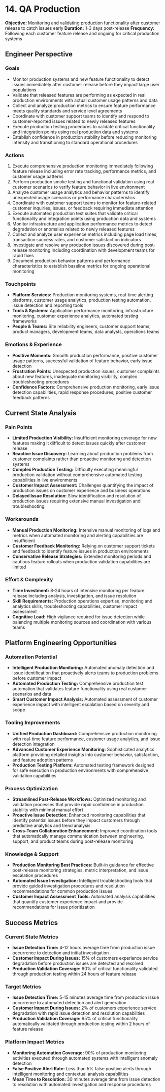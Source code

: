 # 14. QA Production

**Objective:** Monitoring and validating production functionality after customer release to catch issues early
**Duration:** 1-3 days post-release
**Frequency:** Following each customer feature release and ongoing for critical production systems

## Engineer Perspective

### Goals
- Monitor production systems and new feature functionality to detect issues immediately after customer release before they impact large user populations
- Validate that released features are performing as expected in real production environments with actual customer usage patterns and data
- Collect and analyze production metrics to ensure feature performance meets quality standards and service level agreements
- Coordinate with customer support teams to identify and respond to customer-reported issues related to newly released features
- Execute production testing procedures to validate critical functionality and integration points using real production data and systems
- Establish confidence in production stability before reducing monitoring intensity and transitioning to standard operational procedures

### Actions
1. Execute comprehensive production monitoring immediately following feature release including error rate tracking, performance metrics, and customer usage patterns
2. Perform production smoke testing and functional validation using real customer scenarios to verify feature behavior in live environment
3. Analyze customer usage analytics and behavior patterns to identify unexpected usage scenarios or performance characteristics
4. Coordinate with customer support teams to monitor for feature-related customer inquiries, issues, or feedback requiring immediate attention
5. Execute automated production test suites that validate critical functionality and integration points using production data and systems
6. Monitor infrastructure and application performance metrics to detect degradation or anomalies related to newly released features
7. Collect and analyze user experience metrics including page load times, transaction success rates, and customer satisfaction indicators
8. Investigate and resolve any production issues discovered during post-release monitoring including coordination with development teams for rapid fixes
9. Document production behavior patterns and performance characteristics to establish baseline metrics for ongoing operational monitoring

### Touchpoints
- **Platform Services:** Production monitoring systems, real-time alerting platforms, customer usage analytics, production testing automation, issue detection and reporting tools
- **Tools & Systems:** Application performance monitoring, infrastructure monitoring, customer experience analytics, automated testing frameworks
- **People & Teams:** Site reliability engineers, customer support teams, product managers, development teams, data analysts, operations teams

### Emotions & Experience
- **Positive Moments:** Smooth production performance, positive customer usage patterns, successful validation of feature behavior, early issue detection
- **Frustration Points:** Unexpected production issues, customer complaints about new features, inadequate monitoring visibility, complex troubleshooting procedures
- **Confidence Factors:** Comprehensive production monitoring, early issue detection capabilities, rapid response procedures, positive customer feedback patterns

## Current State Analysis

### Pain Points
- **Limited Production Visibility:** Insufficient monitoring coverage for new features making it difficult to detect issues quickly after customer release
- **Reactive Issue Discovery:** Learning about production problems from customer complaints rather than proactive monitoring and detection systems
- **Complex Production Testing:** Difficulty executing meaningful production validation without comprehensive automated testing capabilities in live environments
- **Customer Impact Assessment:** Challenges quantifying the impact of production issues on customer experience and business operations
- **Delayed Issue Resolution:** Slow identification and resolution of production issues requiring extensive manual investigation and troubleshooting

### Workarounds
- **Manual Production Monitoring:** Intensive manual monitoring of logs and metrics when automated monitoring and alerting capabilities are insufficient
- **Customer Feedback Monitoring:** Relying on customer support tickets and feedback to identify feature issues in production environments
- **Conservative Release Strategies:** Extended monitoring periods and cautious feature rollouts when production validation capabilities are limited

### Effort & Complexity
- **Time Investment:** 8-24 hours of intensive monitoring per feature release including analysis, investigation, and issue resolution
- **Skill Requirements:** Production operations expertise, monitoring and analytics skills, troubleshooting capabilities, customer impact assessment
- **Cognitive Load:** High vigilance required for issue detection while balancing multiple monitoring sources and coordination with various teams

## Platform Engineering Opportunities

### Automation Potential
- **Intelligent Production Monitoring:** Automated anomaly detection and issue identification that proactively alerts teams to production problems before customer impact
- **Automated Production Testing:** Comprehensive production test automation that validates feature functionality using real customer scenarios and data
- **Smart Customer Impact Analysis:** Automated assessment of customer experience impact with intelligent escalation based on severity and scope

### Tooling Improvements
- **Unified Production Dashboard:** Comprehensive production monitoring with real-time feature performance, customer usage analytics, and issue detection integration
- **Advanced Customer Experience Monitoring:** Sophisticated analytics platform providing detailed insights into customer behavior, satisfaction, and feature adoption patterns
- **Production Testing Platform:** Automated testing framework designed for safe execution in production environments with comprehensive validation capabilities

### Process Optimization
- **Streamlined Post-Release Workflows:** Optimized monitoring and validation processes that provide rapid confidence in production stability with minimal manual effort
- **Proactive Issue Detection:** Enhanced monitoring capabilities that identify potential issues before they impact customers through predictive analytics and trend analysis
- **Cross-Team Collaboration Enhancement:** Improved coordination tools that automatically manage communication between engineering, support, and product teams during post-release monitoring

### Knowledge & Support
- **Production Monitoring Best Practices:** Built-in guidance for effective post-release monitoring strategies, metric interpretation, and issue escalation procedures
- **Automated Issue Investigation:** Intelligent troubleshooting tools that provide guided investigation procedures and resolution recommendations for common production issues
- **Customer Impact Assessment Tools:** Automated analysis capabilities that quantify customer experience impact and provide recommendations for issue prioritization

## Success Metrics

### Current State Metrics
- **Issue Detection Time:** 4-12 hours average time from production issue occurrence to detection and initial investigation
- **Customer Impact During Issues:** 15% of customers experience service degradation before production issues are detected and resolved
- **Production Validation Coverage:** 60% of critical functionality validated through production testing within 24 hours of feature release

### Target Metrics
- **Issue Detection Time:** 5-15 minutes average time from production issue occurrence to automated detection and alert generation
- **Customer Impact During Issues:** 2% of customers experience service degradation with rapid issue detection and resolution capabilities
- **Production Validation Coverage:** 95% of critical functionality automatically validated through production testing within 2 hours of feature release

### Platform Impact Metrics
- **Monitoring Automation Coverage:** 90% of production monitoring activities executed through automated systems with intelligent anomaly detection
- **False Positive Alert Rate:** Less than 5% false positive alerts through intelligent monitoring and contextual analysis capabilities
- **Mean Time to Resolution:** 30 minutes average time from issue detection to resolution with automated investigation and response procedures